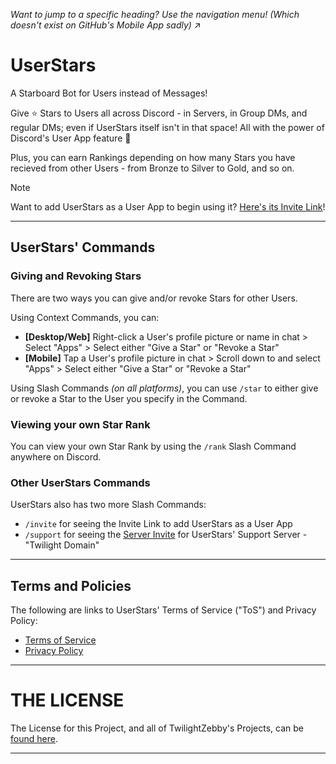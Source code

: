 *Want to jump to a specific heading? Use the navigation menu! (Which doesn't exist on GitHub's Mobile App sadly)* ↗

# UserStars

A Starboard Bot for Users instead of Messages!

Give ⭐ Stars to Users all across Discord - in Servers, in Group DMs, and regular DMs; even if UserStars itself isn't in that space! All with the power of Discord's User App feature 👀

Plus, you can earn Rankings depending on how many Stars you have recieved from other Users - from Bronze to Silver to Gold, and so on.

> [!NOTE]
> Want to add UserStars as a User App to begin using it? [Here's its Invite Link](https://discord.com/oauth2/authorize?client_id=1220284125269856326&scope=applications.commands&integration_type=1)!

---

## UserStars' Commands

### Giving and Revoking Stars
There are two ways you can give and/or revoke Stars for other Users.

Using Context Commands, you can:
- **[Desktop/Web]** Right-click a User's profile picture or name in chat > Select "Apps" > Select either "Give a Star" or "Revoke a Star"
- **[Mobile]** Tap a User's profile picture in chat > Scroll down to and select "Apps" > Select either "Give a Star" or "Revoke a Star"

Using Slash Commands *(on all platforms)*, you can use `/star` to either give or revoke a Star to the User you specify in the Command.


### Viewing your own Star Rank
You can view your own Star Rank by using the `/rank` Slash Command anywhere on Discord.


### Other UserStars Commands
UserStars also has two more Slash Commands:
- `/invite` for seeing the Invite Link to add UserStars as a User App
- `/support` for seeing the [Server Invite](https://discord.gg/4bFgUyWUMY) for UserStars' Support Server - "Twilight Domain"

---

## Terms and Policies

The following are links to UserStars' Terms of Service ("ToS") and Privacy Policy:
- [Terms of Service](https://github.com/TwilightZebby/UserStars/blob/main/TERMS_OF_SERVICE.md)
- [Privacy Policy](https://github.com/TwilightZebby/UserStars/blob/main/PRIVACY_POLICY.md)

---

# THE LICENSE
The License for this Project, and all of TwilightZebby's Projects, can be [found here](https://github.com/TwilightZebby/license/blob/main/license.md).

---
